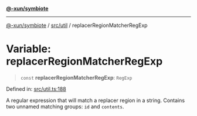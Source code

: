 [**@-xun/symbiote**](../../../README.md)

***

[@-xun/symbiote](../../../README.md) / [src/util](../README.md) / replacerRegionMatcherRegExp

# Variable: replacerRegionMatcherRegExp

> `const` **replacerRegionMatcherRegExp**: `RegExp`

Defined in: [src/util.ts:188](https://github.com/Xunnamius/symbiote/blob/023107e8d1856ee3cd449bab77222ba9d9fdb206/src/util.ts#L188)

A regular expression that will match a replacer region in a string. Contains
two unnamed matching groups: `id` and `contents`.
